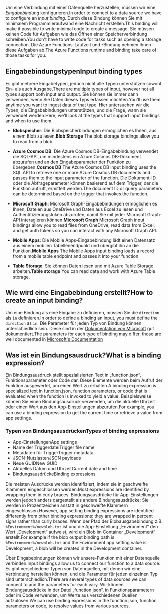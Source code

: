 <span data-ttu-id="b8822-101">Um eine Verbindung mit einer Datenquelle herzustellen, müssen wir eine *Eingabebindung* konfigurieren.</span><span class="sxs-lookup"><span data-stu-id="b8822-101">In order to connect to a data source we have to configure an *input binding*.</span></span> <span data-ttu-id="b8822-102">Durch diese Bindung können Sie mit minimalem Programmieraufwand eine Nachricht erstellen.</span><span class="sxs-lookup"><span data-stu-id="b8822-102">This binding will make it possible to write minimal code to create a message.</span></span> <span data-ttu-id="b8822-103">Sie müssen keinen Code für Aufgaben wie das Öffnen einer Speicherverbindung schreiben.</span><span class="sxs-lookup"><span data-stu-id="b8822-103">You don't have to write code for tasks such as opening a storage connection.</span></span> <span data-ttu-id="b8822-104">Die Azure Functions-Laufzeit und -Bindung nehmen Ihnen diese Aufgaben ab.</span><span class="sxs-lookup"><span data-stu-id="b8822-104">The Azure Functions runtime and binding take care of those tasks for you.</span></span>

## <a name="input-binding-types"></a><span data-ttu-id="b8822-105">Eingabebindungstypen</span><span class="sxs-lookup"><span data-stu-id="b8822-105">Input binding types</span></span>

<span data-ttu-id="b8822-106">Es gibt mehrere Eingabetypen, jedoch nicht alle Typen unterstützen sowohl Ein- als auch Ausgabe.</span><span class="sxs-lookup"><span data-stu-id="b8822-106">There are multiple types of input, however not all types support both input and output.</span></span> <span data-ttu-id="b8822-107">Sie können sie immer dann verwenden, wenn Sie Daten dieses Typs erfassen möchten.</span><span class="sxs-lookup"><span data-stu-id="b8822-107">You'll use them anytime you want to ingest data of that type.</span></span> <span data-ttu-id="b8822-108">Hier untersuchen wir die Typen, die Eingabebindungen unterstützen, und die Frage, wann sie verwendet werden.</span><span class="sxs-lookup"><span data-stu-id="b8822-108">Here, we'll look at the types that support input bindings and when to use them.</span></span>

- <span data-ttu-id="b8822-109">**Blobspeicher**: Die Blobspeicherbindungen ermöglichen es Ihnen, aus einem Blob zu lesen.</span><span class="sxs-lookup"><span data-stu-id="b8822-109">**Blob Storage** The blob storage bindings allow you to read from a blob.</span></span>

- <span data-ttu-id="b8822-110">**Azure Cosmos DB**: Die Azure Cosmos DB-Eingabebindung verwendet die SQL-API, um mindestens ein Azure Cosmos DB-Dokument abzurufen und an den Eingabeparameter der Funktion zu übergeben.</span><span class="sxs-lookup"><span data-stu-id="b8822-110">**Cosmos DB** The Azure Cosmos DB input binding uses the SQL API to retrieve one or more Azure Cosmos DB documents and passes them to the input parameter of the function.</span></span> <span data-ttu-id="b8822-111">Die Dokument-ID oder die Abfrageparameter können basierend auf dem Trigger, der die Funktion aufruft, ermittelt werden.</span><span class="sxs-lookup"><span data-stu-id="b8822-111">The document ID or query parameters can be determined based on the trigger that invokes the function.</span></span>

- <span data-ttu-id="b8822-112">**Microsoft Graph**: Microsoft Graph-Eingabebindungen ermöglichen es Ihnen, Dateien aus OneDrive und Daten aus Excel zu lesen und Authentifizierungstoken abzurufen, damit Sie mit jeder Microsoft Graph-API interagieren können.</span><span class="sxs-lookup"><span data-stu-id="b8822-112">**Microsoft Graph** Microsoft Graph input bindings allow you to read files from OneDrive, read data from Excel, and get auth tokens so you can interact with any Microsoft Graph API.</span></span>
- <span data-ttu-id="b8822-113">**Mobile Apps**: Die Mobile Apps-Eingabebindung lädt einen Datensatz aus einem mobilen Tabellenendpunkt und übergibt ihn an die Funktion.</span><span class="sxs-lookup"><span data-stu-id="b8822-113">**Mobile Apps** The Mobile Apps input binding loads a record from a mobile table endpoint and passes it into your function.</span></span>

- <span data-ttu-id="b8822-114">**Table Storage**: Sie können Daten lesen und mit Azure Table Storage arbeiten.</span><span class="sxs-lookup"><span data-stu-id="b8822-114">**Table storage** You can read data and work with Azure Table storage.</span></span>

## <a name="how-to-create-an-input-binding"></a><span data-ttu-id="b8822-115">Wie wird eine Eingabebindung erstellt?</span><span class="sxs-lookup"><span data-stu-id="b8822-115">How to create an input binding?</span></span>

<span data-ttu-id="b8822-116">Um eine Bindung als eine Eingabe zu definieren, müssen Sie die `direction` als `in` definieren.</span><span class="sxs-lookup"><span data-stu-id="b8822-116">In order to define a binding an input, you must define the `direction` as `in`.</span></span>
<span data-ttu-id="b8822-117">Die Parameter für jeden Typ von Bindung können unterschiedlich sein. Diese sind in der [Dokumentation von Microsoft](https://docs.microsoft.com/azure/azure-functions/functions-triggers-bindings#supported-bindings?azure-portal=true) gut dokumentiert.</span><span class="sxs-lookup"><span data-stu-id="b8822-117">The parameters for each type of binding may differ, those are well documented in [Microsoft's Documentation](https://docs.microsoft.com/azure/azure-functions/functions-triggers-bindings#supported-bindings?azure-portal=true)</span></span>

## <a name="what-is-a-binding-expression"></a><span data-ttu-id="b8822-118">Was ist ein Bindungsausdruck?</span><span class="sxs-lookup"><span data-stu-id="b8822-118">What is a binding expression?</span></span>

<span data-ttu-id="b8822-119">Ein Bindungsausdruck stellt spezialisierten Text in „function.json“, Funktionsparameter oder Code dar. Diese Elemente werden beim Aufruf der Funktion ausgewertet, um einen Wert zu erhalten.</span><span class="sxs-lookup"><span data-stu-id="b8822-119">A binding expression is specialized text in function.json, function parameters, or code that is evaluated when the function is invoked to yield a value.</span></span> <span data-ttu-id="b8822-120">Beispielsweise können Sie einen Bindungsausdruck verwenden, um die aktuelle Uhrzeit oder einen Wert aus den App-Einstellungen abzurufen.</span><span class="sxs-lookup"><span data-stu-id="b8822-120">For example, you can use a binding expression to get the current time or retrieve a value from app settings.</span></span>

### <a name="types-of-binding-expressions"></a><span data-ttu-id="b8822-121">Typen von Bindungsausdrücken</span><span class="sxs-lookup"><span data-stu-id="b8822-121">Types of binding expressions</span></span>

- <span data-ttu-id="b8822-122">App-Einstellungen</span><span class="sxs-lookup"><span data-stu-id="b8822-122">App settings</span></span>
- <span data-ttu-id="b8822-123">Name der Triggerdatei</span><span class="sxs-lookup"><span data-stu-id="b8822-123">Trigger file name</span></span>
- <span data-ttu-id="b8822-124">Metadaten für Trigger</span><span class="sxs-lookup"><span data-stu-id="b8822-124">Trigger metadata</span></span>
- <span data-ttu-id="b8822-125">JSON-Nutzlasten</span><span class="sxs-lookup"><span data-stu-id="b8822-125">JSON payloads</span></span>
- <span data-ttu-id="b8822-126">Neue GUID</span><span class="sxs-lookup"><span data-stu-id="b8822-126">New GUID</span></span>
- <span data-ttu-id="b8822-127">Aktuelles Datum und Uhrzeit</span><span class="sxs-lookup"><span data-stu-id="b8822-127">Current date and time</span></span>
- <span data-ttu-id="b8822-128">Bindungsausdrücke</span><span class="sxs-lookup"><span data-stu-id="b8822-128">Binding expressions</span></span>

<span data-ttu-id="b8822-129">Die meisten Ausdrücke werden identifiziert, indem sie in geschweifte Klammern eingeschlossen werden.</span><span class="sxs-lookup"><span data-stu-id="b8822-129">Most expressions are identified by wrapping them in curly braces.</span></span> <span data-ttu-id="b8822-130">Bindungsausdrücke für App-Einstellungen werden jedoch anders dargestellt als andere Bindungsausdrücke: Sie werden in Prozentzeichen anstatt in geschweifte Klammern eingeschlossen.</span><span class="sxs-lookup"><span data-stu-id="b8822-130">However, app setting binding expressions are identified differently from other binding expressions: they are wrapped in percent signs rather than curly braces.</span></span> <span data-ttu-id="b8822-131">Wenn der Pfad der Blobausgabebindung z.B. `%Environment%/newblob.txt` ist und die App-Einstellung „Environment“ den Wert „Development“ aufweist, wird ein Blob im Container „Development“ erstellt.</span><span class="sxs-lookup"><span data-stu-id="b8822-131">For example if the blob output binding path is `%Environment%/newblob.txt` and the Environment app setting value is Development, a blob will be created in the Development container.</span></span>

<span data-ttu-id="b8822-132">Über Eingabebindungen können wir unsere-Funktion mit einer Datenquelle verbinden.</span><span class="sxs-lookup"><span data-stu-id="b8822-132">Input bindings allow us to connect our function to a data source.</span></span> <span data-ttu-id="b8822-133">Es gibt verschiedene Typen von Datenquellen, mit denen wir eine Verbindung herstellen können, und die Parameter für jeden einzelnen Typ sind unterschiedlich.</span><span class="sxs-lookup"><span data-stu-id="b8822-133">There are several types of data sources we can connect to and the parameters for each vary.</span></span> <span data-ttu-id="b8822-134">Wir können Bindungsausdrücke in der Datei „function.json“, in Funktionsparametern oder im Code verwenden, um Werte aus verschiedenen Quellen aufzulösen.</span><span class="sxs-lookup"><span data-stu-id="b8822-134">We can use binding expressions in the function.json, function parameters or code, to resolve values from various sources.</span></span>